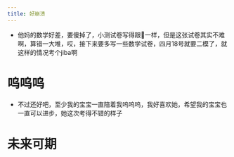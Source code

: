 ```yaml
---
title: 好崩溃
---
```


- 他妈的数学好差，要傻掉了，小测试卷写得跟💩一样，但是这张试卷其实不难啊，算错一大堆，哎，接下来要多写一些数学试卷，四月18号就要二模了，就这样的情况考个jiba啊


# 呜呜呜

- 不过还好吧，至少我的宝宝一直陪着我呜呜呜，我好喜欢她，希望我的宝宝也一直可以进步，她这次考得不错的样子

# 未来可期
